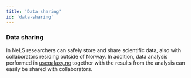 ```yaml
---
title: 'Data sharing'
id: 'data-sharing'
---
```


### Data sharing

In NeLS researchers can safely store and share scientific data, also with collaborators residing outside of Norway. In addition, data analysis performed in [usegalaxy.no](https://usegalaxy.no) together with the results from the analysis can easily be shared with collaborators.
